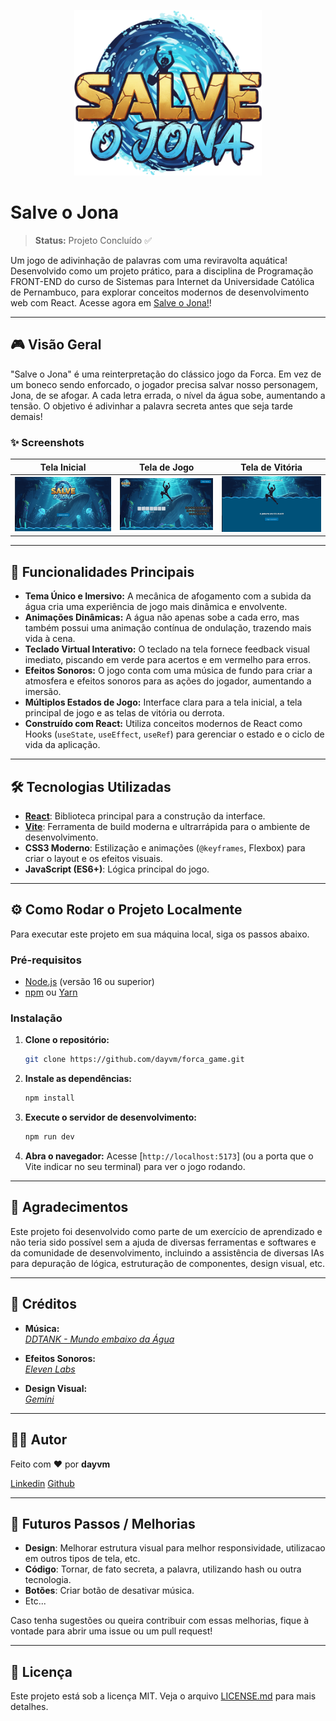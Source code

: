<p align="center">
  <img src="https://github.com/dayvm/forca_game/blob/develop/src/assets/JONAlogo.png" alt="Logo do Jona" width="300" />
</p>

# Salve o Jona

> **Status:** Projeto Concluído ✅

Um jogo de adivinhação de palavras com uma reviravolta aquática\! Desenvolvido como um projeto prático, para a disciplina de Programação FRONT-END do curso de Sistemas para Internet da Universidade Católica de Pernambuco, para explorar conceitos modernos de desenvolvimento web com React. Acesse agora em [Salve o Jona!](https://salveojona.vercel.app/)!

-----

## 🎮 Visão Geral

"Salve o Jona" é uma reinterpretação do clássico jogo da Forca. Em vez de um boneco sendo enforcado, o jogador precisa salvar nosso personagem, Jona, de se afogar. A cada letra errada, o nível da água sobe, aumentando a tensão. O objetivo é adivinhar a palavra secreta antes que seja tarde demais\!

### ✨ Screenshots

|        Tela Inicial        |       Tela de Jogo      |     Tela de Vitória    |
| :------------------------: | :---------------------: | :--------------------: |
| ![](/src/gifs/inicial.gif) | ![](/src/gifs/game.gif) | ![](/src/gifs/fim.gif) |

-----

## 🚀 Funcionalidades Principais

  * **Tema Único e Imersivo:** A mecânica de afogamento com a subida da água cria uma experiência de jogo mais dinâmica e envolvente.
  * **Animações Dinâmicas:** A água não apenas sobe a cada erro, mas também possui uma animação contínua de ondulação, trazendo mais vida à cena.
  * **Teclado Virtual Interativo:** O teclado na tela fornece feedback visual imediato, piscando em verde para acertos e em vermelho para erros.
  * **Efeitos Sonoros:** O jogo conta com uma música de fundo para criar a atmosfera e efeitos sonoros para as ações do jogador, aumentando a imersão.
  * **Múltiplos Estados de Jogo:** Interface clara para a tela inicial, a tela principal de jogo e as telas de vitória ou derrota.
  * **Construído com React:** Utiliza conceitos modernos de React como Hooks (`useState`, `useEffect`, `useRef`) para gerenciar o estado e o ciclo de vida da aplicação.

-----

## 🛠️ Tecnologias Utilizadas

  * **[React](https://reactjs.org/)**: Biblioteca principal para a construção da interface.
  * **[Vite](https://vitejs.dev/)**: Ferramenta de build moderna e ultrarrápida para o ambiente de desenvolvimento.
  * **CSS3 Moderno**: Estilização e animações (`@keyframes`, Flexbox) para criar o layout e os efeitos visuais.
  * **JavaScript (ES6+)**: Lógica principal do jogo.

-----

## ⚙️ Como Rodar o Projeto Localmente

Para executar este projeto em sua máquina local, siga os passos abaixo.

### Pré-requisitos

  * [Node.js](https://nodejs.org/en/) (versão 16 ou superior)
  * [npm](https://www.npmjs.com/) ou [Yarn](https://yarnpkg.com/)

### Instalação

1.  **Clone o repositório:**

    ```bash
    git clone https://github.com/dayvm/forca_game.git
    ```


2.  **Instale as dependências:**

    ```bash
    npm install
    ```

3.  **Execute o servidor de desenvolvimento:**

    ```bash
    npm run dev
    ```

4.  **Abra o navegador:**
    Acesse [`http://localhost:5173`] (ou a porta que o Vite indicar no seu terminal) para ver o jogo rodando.

-----

## 📝 Agradecimentos

Este projeto foi desenvolvido como parte de um exercício de aprendizado e não teria sido possível sem a ajuda de diversas ferramentas e softwares e da comunidade de desenvolvimento, incluindo a assistência de diversas IAs para depuração de lógica, estruturação de componentes, design visual, etc.

-----

## 🎨 Créditos

- **Música:**  
  *[DDTANK - Mundo embaixo da Água](https://www.youtube.com/watch?v=TtGqJEr511w)*  

- **Efeitos Sonoros:**  
  *[Eleven Labs](https://elevenlabs.io/pt/sound-effects)*  

- **Design Visual:**  
  *[Gemini](https://gemini.google.com/)*  

-----


## 👨‍💻 Autor

Feito com ❤️ por **dayvm**

[Linkedin](https://www.linkedin.com/in/dayvson-moura-pro/)
[Github](https://github.com/dayvm)

-----

## 🚀 Futuros Passos / Melhorias

- **Design**: Melhorar estrutura visual para melhor responsividade, utilizacao em outros tipos de tela, etc.
- **Código**: Tornar, de fato secreta, a palavra, utilizando hash ou outra tecnologia.
- **Botões**: Criar botão de desativar música.
- Etc...

Caso tenha sugestões ou queira contribuir com essas melhorias, fique à vontade para abrir uma issue ou um pull request!

-----

## 📜 Licença

Este projeto está sob a licença MIT. Veja o arquivo [LICENSE.md](LICENSE.md) para mais detalhes.
